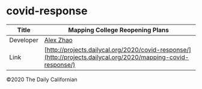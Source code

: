 # covid-response

| Title | Mapping College Reopening Plans|
|-|-|
| Developer    | [Alex Zhao](axyzhao@berkeley.edu) |
| Link | [http://projects.dailycal.org/2020/covid-response/](http://projects.dailycal.org/2020/mapping-covid-response/) |


©2020 The Daily Californian
